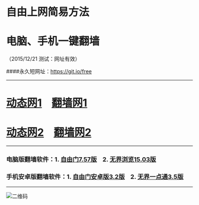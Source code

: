 # 自由上网简易方法
# 电脑、手机一键翻墙
（2015/12/21 测试：网址有效）

####永久短网址：https://git.io/free

***

# <a href="http://d3m46d2jzf4cww.cloudfront.net/dtwdl01.php/1221" target="_blank">动态网1</a>&nbsp;&nbsp;&nbsp;&nbsp;<a href="http://d1lg90hzkmshdt.cloudfront.net/fq01.php?id=1" target="_blank">翻墙网1</a>

# <a href="http://dxlvd9xjbswep.cloudfront.net/dtwdl0.php/1221" target="_blank">动态网2</a>&nbsp;&nbsp;&nbsp;&nbsp;<a href="http://d2568ixiv3vpys.cloudfront.net/fq01.php?id=2" target="_blank">翻墙网2</a>

***

### 电脑版翻墙软件：1. <a href="http://d3bls4d9i42r7e.cloudfront.net/fgget.php?fid=fg757p.zip" target="_blank">自由门7.57版</a>&nbsp;&nbsp;&nbsp;&nbsp;2. <a href="http://d3bls4d9i42r7e.cloudfront.net/fgget.php?fid=u1503.zip" target="_blank">无界浏览15.03版</a>

### 手机安卓版翻墙软件：1. <a href="http://d3bls4d9i42r7e.cloudfront.net/fgget.php?fid=fgma32.apk" target="_blank">自由门安卓版3.2版</a>&nbsp;&nbsp;&nbsp;&nbsp;2. <a href="http://d3bls4d9i42r7e.cloudfront.net/fgget.php?fid=um3.5.apk" target="_blank">无界一点通3.5版</a>

***

![二维码](http://d2568ixiv3vpys.cloudfront.net/pic/yjfq0.png)

